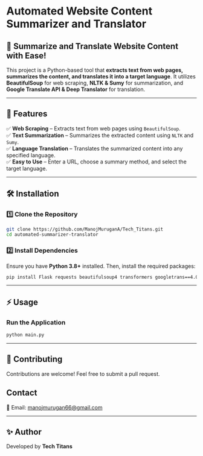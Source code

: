 # Automated Website Content Summarizer and Translator

## 🚀 Summarize and Translate Website Content with Ease!

This project is a Python-based tool that **extracts text from web pages, summarizes the content, and translates it into a target language**. It utilizes **BeautifulSoup** for web scraping, **NLTK & Sumy** for summarization, and **Google Translate API & Deep Translator** for translation.

---

## 📌 Features

✅ **Web Scraping** – Extracts text from web pages using `BeautifulSoup`.  
✅ **Text Summarization** – Summarizes the extracted content using `NLTK` and `Sumy`.  
✅ **Language Translation** – Translates the summarized content into any specified language.  
✅ **Easy to Use** – Enter a URL, choose a summary method, and select the target language.  

---

## 🛠 Installation

### **1️⃣ Clone the Repository**  
```sh
git clone https://github.com/ManojMuruganA/Tech_Titans.git
cd automated-summarizer-translator
```

### **2️⃣ Install Dependencies**  
Ensure you have **Python 3.8+** installed. Then, install the required packages:  
```sh
pip install Flask requests beautifulsoup4 transformers googletrans==4.0.0-rc1
```

---

## ⚡ Usage

### **Run the Application**  
```sh
python main.py
```

---

## 🤝 Contributing

Contributions are welcome! Feel free to submit a pull request.

## Contact

📧 Email: manojmurugan66@gmail.com

---

## ✨ Author

Developed by **Tech Titans**  
